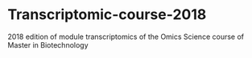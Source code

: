 # Transcriptomic-course-2018
2018 edition of module transcriptomics of the Omics Science course of Master in Biotechnology
